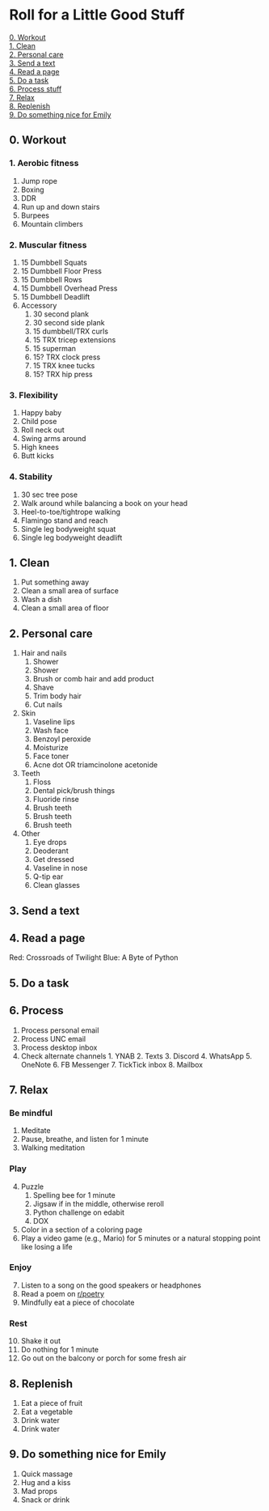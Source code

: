 # Roll for a Little Good Stuff

[0. Workout](#0-Workout)  
[1. Clean](#1-Clean)  
[2. Personal care](#2-personal-care)  
[3. Send a text](#3-send-a-text)  
[4. Read a page](#4-read-a-page)  
[5. Do a task](#5-do-a-task)  
[6. Process stuff](#6-process)  
[7. Relax](#7-relax)  
[8. Replenish](#8-replenish)  
[9. Do something nice for Emily](#9-do-something-nice-for-emily)  
## 0. Workout

### 1. Aerobic fitness
   1. Jump rope
   2. Boxing
   3. DDR
   4. Run up and down stairs
   5. Burpees
   6. Mountain climbers
### 2. Muscular fitness
   1. 15 Dumbbell Squats
   2. 15 Dumbbell Floor Press
   3. 15 Dumbbell Rows
   4. 15 Dumbbell Overhead Press
   5. 15 Dumbbell Deadlift
   6. Accessory
         1. 30 second plank
         2. 30 second side plank
         3. 15 dumbbell/TRX curls
         4. 15 TRX tricep extensions
         5. 15 superman
         6. 15? TRX clock press
         7. 15 TRX knee tucks
         8. 15? TRX hip press
### 3. Flexibility
   1. Happy baby
   2. Child pose
   3. Roll neck out
   4. Swing arms around
   5. High knees
   6. Butt kicks
### 4. Stability
   1. 30 sec tree pose
   2. Walk around while balancing a book on your head
   3. Heel-to-toe/tightrope walking
   4. Flamingo stand and reach
   5. Single leg bodyweight squat
   6. Single leg bodyweight deadlift

## 1. Clean
   1. Put something away
   2. Clean a small area of surface
   3. Wash a dish
   4. Clean a small area of floor
## 2. Personal care
   1. Hair and nails
      1. Shower
      2. Shower
      3. Brush or comb hair and add product
      4. Shave
      5. Trim body hair
      6. Cut nails
   2. Skin
      1. Vaseline lips
      2. Wash face
      3. Benzoyl peroxide
      4. Moisturize
      5. Face toner
      6. Acne dot OR triamcinolone acetonide
   3. Teeth
      1. Floss
      2. Dental pick/brush things
      3. Fluoride rinse
      4. Brush teeth
      5. Brush teeth
      6. Brush teeth
   4. Other
      1. Eye drops
      2. Deoderant
      3. Get dressed
      4. Vaseline in nose
      5. Q-tip ear
      6. Clean glasses
## 3. Send a text
## 4. Read a page
Red: Crossroads of Twilight
Blue: A Byte of Python

## 5. Do a task
## 6. Process
   1. Process personal email
   2. Process UNC email
   3. Process desktop inbox
   4. Check alternate channels
          1. YNAB
          2. Texts
          3. Discord
          4. WhatsApp
          5. OneNote
          6. FB Messenger
          7. TickTick inbox
          8. Mailbox
## 7. Relax
### Be mindful
1. Meditate
2. Pause, breathe, and listen for 1 minute
3. Walking meditation
### Play 
4. Puzzle
    1. Spelling bee for 1 minute
    2. Jigsaw if in the middle, otherwise reroll
    3. Python challenge on edabit
    4. DOX
5. Color in a section of a coloring page
6. Play a video game (e.g., Mario) for 5 minutes or a natural stopping point like losing a life  
### Enjoy
7. Listen to a song on the good speakers or headphones
8. Read a poem on [r/poetry](reddit.com/r/poetry)
9. Mindfully eat a piece of chocolate
### Rest
10. Shake it out
11. Do nothing for 1 minute
12. Go out on the balcony or porch for some fresh air
## 8. Replenish
1. Eat a piece of fruit
2. Eat a vegetable
3. Drink water
4. Drink water
## 9. Do something nice for Emily
   1. Quick massage
   2. Hug and a kiss
   3. Mad props
   4. Snack or drink
